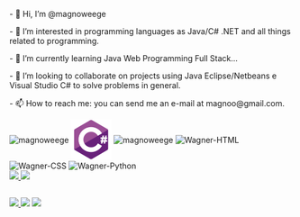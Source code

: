 
<div>
<p>- 👋 Hi, I’m @magnoweege
<p>- 👀 I’m interested in programming languages as Java/C# .NET and all things related to programming.
<p>- 🌱 I’m currently learning Java Web Programming Full Stack...
<p>- 💞️ I’m looking to collaborate on projects using Java Eclipse/Netbeans e Visual Studio C# to solve problems in general.
<p>- 📫 How to reach me: you can send me an e-mail at magnoo@gmail.com.
  </div>
  <div>
    <img align="center" alt="magnoweege" height="72" width="72" src="https://cdn.jsdelivr.net/gh/devicons/devicon/icons/java/java-original-wordmark.svg">
    <img align="center" alt="magnoweege" height="72" width="72" src="https://github.com/devicons/devicon/blob/v2.13.0/icons/csharp/csharp-original.svg">
    <img align="center" alt="magnoweege" height="72" width="72" src="https://cdn.jsdelivr.net/gh/devicons/devicon/icons/apache/apache-original-wordmark.svg">
    <img align="center" alt="Wagner-HTML" height="72" width="72" src="https://cdn.jsdelivr.net/gh/devicons/devicon/icons/spring/spring-original-wordmark.svg">
    <img align="center" alt="Wagner-CSS" height="72" width="72" src="https://cdn.jsdelivr.net/gh/devicons/devicon/icons/html5/html5-original-wordmark.svg">
    <img align="center" alt="Wagner-Python" height="72" width="72" src="https://cdn.jsdelivr.net/gh/devicons/devicon/icons/css3/css3-original-wordmark.svg">

  
</div>


<div>
  <a href="https://github.com/magnoweege">
  <img height="160em" src="https://github-readme-stats.vercel.app/api?username=magnoweege&show_icons=true&theme=dracula&include_all_commits=true&count_private=true"/>
  <img height="160em" src="https://github-readme-stats.vercel.app/api/top-langs/?username=magnoweege&layout=compact&langs_count=7&theme=dracula"/>
</div>
  
  
  
  ##
  
  <div> 
   	 
 <a href="mailto:magnoo@gmail.com">
<img src="https://img.shields.io/badge/Gmail-D14836?style=for-the-badge&logo=gmail&logoColor=white" />
</a>
  <a href="https://www.linkedin.com/in/magno-weege-de-oliveira-06241426/" target="_blank"><img src="https://img.shields.io/badge/-LinkedIn-%230077B5?style=for-the-badge&logo=linkedin&logoColor=white"   target="_blank"></a> 
    <a href="https://api.whatsapp.com/send?l=pt_AO&phone=+12988122002&text=Fala magno, achei seu github!">
<img src="https://img.shields.io/badge/WhatsApp-25D366?style=for-the-badge&logo=whatsapp&logoColor=white" />
</a>

